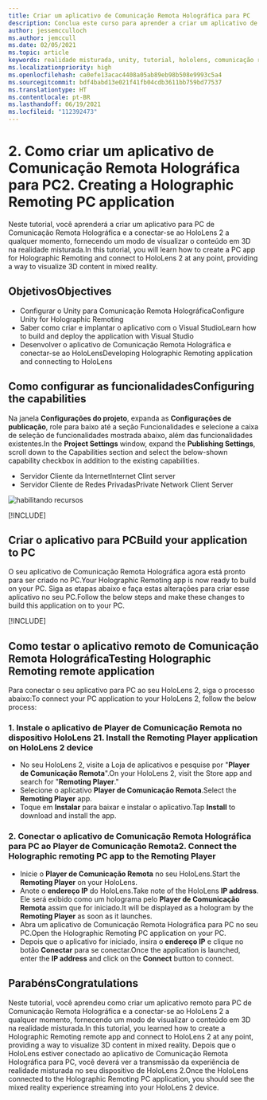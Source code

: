 ```yaml
---
title: Criar um aplicativo de Comunicação Remota Holográfica para PC
description: Conclua este curso para aprender a criar um aplicativo de PC para uma experiência de realidade misturada do seu PC para o HoloLens 2.
author: jessemcculloch
ms.author: jemccull
ms.date: 02/05/2021
ms.topic: article
keywords: realidade misturada, unity, tutorial, hololens, comunicação remota holográfica do PC, Visual Studio
ms.localizationpriority: high
ms.openlocfilehash: ca0efe13acac4408a05ab89eb98b508e9993c5a4
ms.sourcegitcommit: bdf4babd13e021f41fb04cdb3611bb759bd77537
ms.translationtype: HT
ms.contentlocale: pt-BR
ms.lasthandoff: 06/19/2021
ms.locfileid: "112392473"
---
```

# <a name="2-creating-a-holographic-remoting-pc-application"></a><span data-ttu-id="b3539-104">2. Como criar um aplicativo de Comunicação Remota Holográfica para PC</span><span class="sxs-lookup"><span data-stu-id="b3539-104">2. Creating a Holographic Remoting PC application</span></span>

<span data-ttu-id="b3539-105">Neste tutorial, você aprenderá a criar um aplicativo para PC de Comunicação Remota Holográfica e a conectar-se ao HoloLens 2 a qualquer momento, fornecendo um modo de visualizar o conteúdo em 3D na realidade misturada.</span><span class="sxs-lookup"><span data-stu-id="b3539-105">In this tutorial, you will learn how to create a PC app for Holographic Remoting and connect to HoloLens 2 at any point, providing a way to visualize 3D content in mixed reality.</span></span>

## <a name="objectives"></a><span data-ttu-id="b3539-106">Objetivos</span><span class="sxs-lookup"><span data-stu-id="b3539-106">Objectives</span></span>

* <span data-ttu-id="b3539-107">Configurar o Unity para Comunicação Remota Holográfica</span><span class="sxs-lookup"><span data-stu-id="b3539-107">Configure Unity for Holographic Remoting</span></span>
* <span data-ttu-id="b3539-108">Saber como criar e implantar o aplicativo com o Visual Studio</span><span class="sxs-lookup"><span data-stu-id="b3539-108">Learn how to build and deploy the application with Visual Studio</span></span>
* <span data-ttu-id="b3539-109">Desenvolver o aplicativo de Comunicação Remota Holográfica e conectar-se ao HoloLens</span><span class="sxs-lookup"><span data-stu-id="b3539-109">Developing Holographic Remoting application and connecting to HoloLens</span></span>

## <a name="configuring-the-capabilities"></a><span data-ttu-id="b3539-110">Como configurar as funcionalidades</span><span class="sxs-lookup"><span data-stu-id="b3539-110">Configuring the capabilities</span></span>

<span data-ttu-id="b3539-111">Na janela **Configurações do projeto**, expanda as **Configurações de publicação**, role para baixo até a seção Funcionalidades e selecione a caixa de seleção de funcionalidades mostrada abaixo, além das funcionalidades existentes.</span><span class="sxs-lookup"><span data-stu-id="b3539-111">In the **Project Settings** window, expand the **Publishing Settings**, scroll down to the Capabilities section and select the below-shown capability checkbox in addition to the existing capabilities.</span></span>

* <span data-ttu-id="b3539-112">Servidor Cliente da Internet</span><span class="sxs-lookup"><span data-stu-id="b3539-112">Internet Clint server</span></span>
* <span data-ttu-id="b3539-113">Servidor Cliente de Redes Privadas</span><span class="sxs-lookup"><span data-stu-id="b3539-113">Private Network Client Server</span></span>

![habilitando recursos](images/mrlearning-pc-holographic-remoting/tutorial2-section0-step1-1.png)

[!INCLUDE[](includes/configuring-scene-for-holographic-remoting.md)]

## <a name="build-your-application-to-pc"></a><span data-ttu-id="b3539-115">Criar o aplicativo para PC</span><span class="sxs-lookup"><span data-stu-id="b3539-115">Build your application to PC</span></span>

<span data-ttu-id="b3539-116">O seu aplicativo de Comunicação Remota Holográfica agora está pronto para ser criado no PC.</span><span class="sxs-lookup"><span data-stu-id="b3539-116">Your Holographic Remoting app is now ready to build on your PC.</span></span> <span data-ttu-id="b3539-117">Siga as etapas abaixo e faça estas alterações para criar esse aplicativo no seu PC.</span><span class="sxs-lookup"><span data-stu-id="b3539-117">Follow the below steps and make these changes to build this application on to your PC.</span></span>

[!INCLUDE[](includes/build-your-application-to-pc.md)]

## <a name="testing-holographic-remoting-remote-application"></a><span data-ttu-id="b3539-118">Como testar o aplicativo remoto de Comunicação Remota Holográfica</span><span class="sxs-lookup"><span data-stu-id="b3539-118">Testing Holographic Remoting remote application</span></span>

<span data-ttu-id="b3539-119">Para conectar o seu aplicativo para PC ao seu HoloLens 2, siga o processo abaixo:</span><span class="sxs-lookup"><span data-stu-id="b3539-119">To connect your PC application to your HoloLens 2, follow the below process:</span></span>

### <a name="1-install-the-remoting-player-application-on-hololens-2-device"></a><span data-ttu-id="b3539-120">1. Instale o aplicativo de Player de Comunicação Remota no dispositivo HoloLens 2</span><span class="sxs-lookup"><span data-stu-id="b3539-120">1. Install the Remoting Player application on HoloLens 2 device</span></span>

* <span data-ttu-id="b3539-121">No seu HoloLens 2, visite a Loja de aplicativos e pesquise por "**Player de Comunicação Remota**".</span><span class="sxs-lookup"><span data-stu-id="b3539-121">On your HoloLens 2, visit the Store app and search for "**Remoting Player**."</span></span>
* <span data-ttu-id="b3539-122">Selecione o aplicativo **Player de Comunicação Remota**.</span><span class="sxs-lookup"><span data-stu-id="b3539-122">Select the **Remoting Player** app.</span></span>
* <span data-ttu-id="b3539-123">Toque em **Instalar** para baixar e instalar o aplicativo.</span><span class="sxs-lookup"><span data-stu-id="b3539-123">Tap **Install** to download and install the app.</span></span>

### <a name="2-connect-the-holographic-remoting-pc-app-to-the-remoting-player"></a><span data-ttu-id="b3539-124">2. Conectar o aplicativo de Comunicação Remota Holográfica para PC ao Player de Comunicação Remota</span><span class="sxs-lookup"><span data-stu-id="b3539-124">2. Connect the Holographic remoting PC app to the Remoting Player</span></span>

* <span data-ttu-id="b3539-125">Inicie o **Player de Comunicação Remota** no seu HoloLens.</span><span class="sxs-lookup"><span data-stu-id="b3539-125">Start the **Remoting Player** on your HoloLens.</span></span>
* <span data-ttu-id="b3539-126">Anote o **endereço IP** do HoloLens.</span><span class="sxs-lookup"><span data-stu-id="b3539-126">Take note of the HoloLens **IP address**.</span></span> <span data-ttu-id="b3539-127">Ele será exibido como um holograma pelo **Player de Comunicação Remota** assim que for iniciado.</span><span class="sxs-lookup"><span data-stu-id="b3539-127">It will be displayed as a hologram by the **Remoting Player** as soon as it launches.</span></span>
* <span data-ttu-id="b3539-128">Abra um aplicativo de Comunicação Remota Holográfica para PC no seu PC.</span><span class="sxs-lookup"><span data-stu-id="b3539-128">Open the Holographic Remoting PC application on your PC.</span></span>
* <span data-ttu-id="b3539-129">Depois que o aplicativo for iniciado, insira o **endereço IP** e clique no botão **Conectar** para se conectar.</span><span class="sxs-lookup"><span data-stu-id="b3539-129">Once the application is launched, enter the **IP address** and click on the **Connect**  button to connect.</span></span>

## <a name="congratulations"></a><span data-ttu-id="b3539-130">Parabéns</span><span class="sxs-lookup"><span data-stu-id="b3539-130">Congratulations</span></span>

<span data-ttu-id="b3539-131">Neste tutorial, você aprendeu como criar um aplicativo remoto para PC de Comunicação Remota Holográfica e a conectar-se ao HoloLens 2 a qualquer momento, fornecendo um modo de visualizar o conteúdo em 3D na realidade misturada.</span><span class="sxs-lookup"><span data-stu-id="b3539-131">In this tutorial, you learned how to create a Holographic Remoting remote app and connect to HoloLens 2 at any point, providing a way to visualize 3D content in mixed reality.</span></span> <span data-ttu-id="b3539-132">Depois que o HoloLens estiver conectado ao aplicativo de Comunicação Remota Holográfica para PC, você deverá ver a transmissão da experiência de realidade misturada no seu dispositivo de HoloLens 2.</span><span class="sxs-lookup"><span data-stu-id="b3539-132">Once the HoloLens connected to the Holographic Remoting PC application, you should see the mixed reality experience streaming into your HoloLens 2 device.</span></span>
